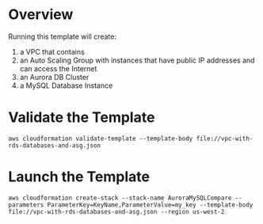 # Overview
Running this template will create:

1. a VPC that contains
2. an Auto Scaling Group with instances that have public IP addresses and can access the Internet
3. an Aurora DB Cluster
4. a MySQL Database Instance

# Validate the Template

`aws cloudformation validate-template --template-body file://vpc-with-rds-databases-and-asg.json`

# Launch the Template

`aws cloudformation create-stack --stack-name AuroraMySQLCompare --parameters ParameterKey=KeyName,ParameterValue=my_key --template-body file://vpc-with-rds-databases-and-asg.json --region us-west-2`